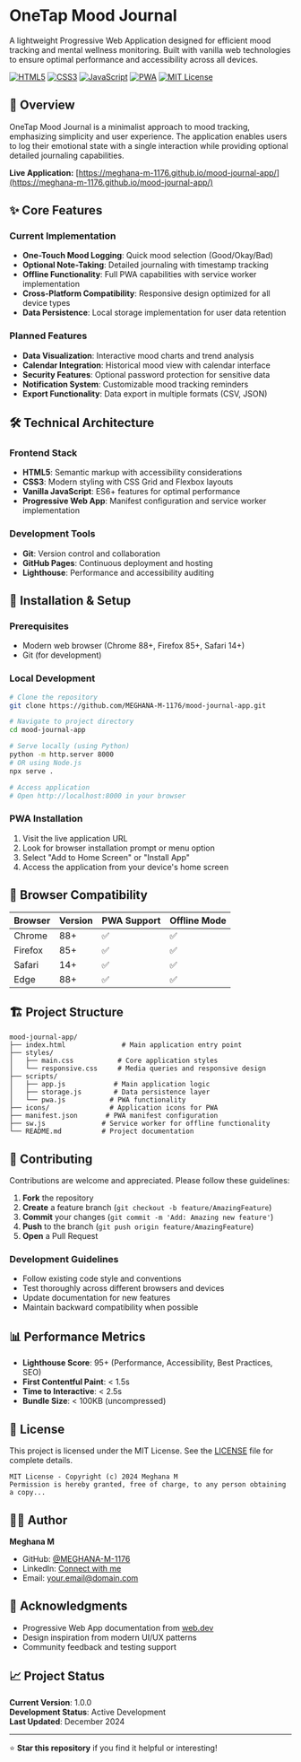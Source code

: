 # OneTap Mood Journal

A lightweight Progressive Web Application designed for efficient mood tracking and mental wellness monitoring. Built with vanilla web technologies to ensure optimal performance and accessibility across all devices.

[![HTML5](https://img.shields.io/badge/HTML5-E34F26?style=for-the-badge&logo=html5&logoColor=white)](https://developer.mozilla.org/en-US/docs/Web/HTML)
[![CSS3](https://img.shields.io/badge/CSS3-1572B6?style=for-the-badge&logo=css3&logoColor=white)](https://developer.mozilla.org/en-US/docs/Web/CSS)
[![JavaScript](https://img.shields.io/badge/JavaScript-F7DF1E?style=for-the-badge&logo=javascript&logoColor=black)](https://developer.mozilla.org/en-US/docs/Web/JavaScript)
[![PWA](https://img.shields.io/badge/PWA-5A0FC8?style=for-the-badge&logo=pwa&logoColor=white)](https://web.dev/progressive-web-apps/)
[![MIT License](https://img.shields.io/badge/License-MIT-green.svg?style=for-the-badge)](https://choosealicense.com/licenses/mit/)

## 🎯 Overview

OneTap Mood Journal is a minimalist approach to mood tracking, emphasizing simplicity and user experience. The application enables users to log their emotional state with a single interaction while providing optional detailed journaling capabilities.

**Live Application:** [https://meghana-m-1176.github.io/mood-journal-app/](https://meghana-m-1176.github.io/mood-journal-app/)

## ✨ Core Features

### Current Implementation
- **One-Touch Mood Logging**: Quick mood selection (Good/Okay/Bad)
- **Optional Note-Taking**: Detailed journaling with timestamp tracking
- **Offline Functionality**: Full PWA capabilities with service worker implementation
- **Cross-Platform Compatibility**: Responsive design optimized for all device types
- **Data Persistence**: Local storage implementation for user data retention

### Planned Features
- **Data Visualization**: Interactive mood charts and trend analysis
- **Calendar Integration**: Historical mood view with calendar interface
- **Security Features**: Optional password protection for sensitive data
- **Notification System**: Customizable mood tracking reminders
- **Export Functionality**: Data export in multiple formats (CSV, JSON)

## 🛠️ Technical Architecture

### Frontend Stack
- **HTML5**: Semantic markup with accessibility considerations
- **CSS3**: Modern styling with CSS Grid and Flexbox layouts
- **Vanilla JavaScript**: ES6+ features for optimal performance
- **Progressive Web App**: Manifest configuration and service worker implementation

### Development Tools
- **Git**: Version control and collaboration
- **GitHub Pages**: Continuous deployment and hosting
- **Lighthouse**: Performance and accessibility auditing

## 🚀 Installation & Setup

### Prerequisites
- Modern web browser (Chrome 88+, Firefox 85+, Safari 14+)
- Git (for development)

### Local Development
```bash
# Clone the repository
git clone https://github.com/MEGHANA-M-1176/mood-journal-app.git

# Navigate to project directory
cd mood-journal-app

# Serve locally (using Python)
python -m http.server 8000
# OR using Node.js
npx serve .

# Access application
# Open http://localhost:8000 in your browser
```

### PWA Installation
1. Visit the live application URL
2. Look for browser installation prompt or menu option
3. Select "Add to Home Screen" or "Install App"
4. Access the application from your device's home screen

## 📱 Browser Compatibility

| Browser | Version | PWA Support | Offline Mode |
|---------|---------|-------------|--------------|
| Chrome  | 88+     | ✅          | ✅           |
| Firefox | 85+     | ✅          | ✅           |
| Safari  | 14+     | ✅          | ✅           |
| Edge    | 88+     | ✅          | ✅           |

## 🏗️ Project Structure

```
mood-journal-app/
├── index.html              # Main application entry point
├── styles/
│   ├── main.css           # Core application styles
│   └── responsive.css     # Media queries and responsive design
├── scripts/
│   ├── app.js            # Main application logic
│   ├── storage.js        # Data persistence layer
│   └── pwa.js           # PWA functionality
├── icons/               # Application icons for PWA
├── manifest.json       # PWA manifest configuration
├── sw.js              # Service worker for offline functionality
└── README.md          # Project documentation
```

## 🤝 Contributing

Contributions are welcome and appreciated. Please follow these guidelines:

1. **Fork** the repository
2. **Create** a feature branch (`git checkout -b feature/AmazingFeature`)
3. **Commit** your changes (`git commit -m 'Add: Amazing new feature'`)
4. **Push** to the branch (`git push origin feature/AmazingFeature`)
5. **Open** a Pull Request

### Development Guidelines
- Follow existing code style and conventions
- Test thoroughly across different browsers and devices
- Update documentation for new features
- Maintain backward compatibility when possible

## 📊 Performance Metrics

- **Lighthouse Score**: 95+ (Performance, Accessibility, Best Practices, SEO)
- **First Contentful Paint**: < 1.5s
- **Time to Interactive**: < 2.5s
- **Bundle Size**: < 100KB (uncompressed)

## 📄 License

This project is licensed under the MIT License. See the [LICENSE](LICENSE) file for complete details.

```
MIT License - Copyright (c) 2024 Meghana M
Permission is hereby granted, free of charge, to any person obtaining a copy...
```

## 👨‍💻 Author

**Meghana M**
- GitHub: [@MEGHANA-M-1176](https://github.com/MEGHANA-M-1176)
- LinkedIn: [Connect with me](https://linkedin.com/in/your-profile)
- Email: your.email@domain.com

## 🙏 Acknowledgments

- Progressive Web App documentation from [web.dev](https://web.dev)
- Design inspiration from modern UI/UX patterns
- Community feedback and testing support

## 📈 Project Status

**Current Version**: 1.0.0  
**Development Status**: Active Development  
**Last Updated**: December 2024

---

⭐ **Star this repository** if you find it helpful or interesting!
